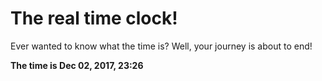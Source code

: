# The real time clock!

Ever wanted to know what the time is? Well, your journey is about to end!

**The time is Dec 02, 2017, 23:26**